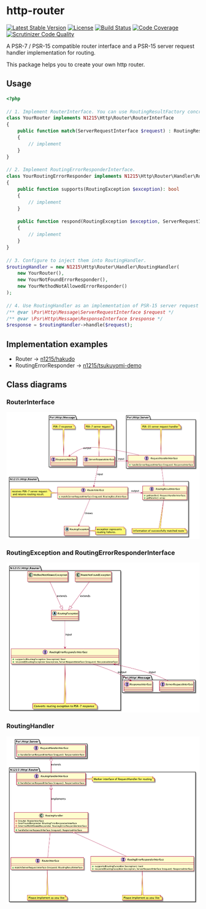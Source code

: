 # http-router

[![Latest Stable Version](https://poser.pugx.org/n1215/http-router/v/stable)](https://packagist.org/packages/n1215/http-router)
[![License](https://poser.pugx.org/n1215/http-router/license)](https://packagist.org/packages/n1215/http-router)
[![Build Status](https://scrutinizer-ci.com/g/n1215/http-router/badges/build.png?b=master)](https://scrutinizer-ci.com/g/n1215/http-router/build-status/master)
[![Code Coverage](https://scrutinizer-ci.com/g/n1215/http-router/badges/coverage.png?b=master)](https://scrutinizer-ci.com/g/n1215/http-router/?branch=master)
[![Scrutinizer Code Quality](https://scrutinizer-ci.com/g/n1215/http-router/badges/quality-score.png?b=master)](https://scrutinizer-ci.com/g/n1215/http-router/?branch=master)

A PSR-7 / PSR-15 compatible router interface and a PSR-15 server request handler implementation for routing.

This package helps you to create your own http router.

## Usage

```php
<?php

// 1. Implement RouterInterface. You can use RoutingResultFactory concrete classes to create RoutingResult.
class YourRouter implements N1215\Http\Router\RouterInterface
{
    public function match(ServerRequestInterface $request) : RoutingResultInterface
    {
        // implement
    }
}

// 2. Implement RoutingErrorResponderInterface.
class YourRoutingErrorResponder implements N1215\Http\Router\Handler\RoutingErrorResponderInterface
{
    public function supports(RoutingException $exception): bool
    {
        // implement
    }

    public function respond(RoutingException $exception, ServerRequestInterface $request): ResponseInterface
    {
        // implement
    }
}

// 3. Configure to inject them into RoutingHandler.
$routingHandler = new N1215\Http\Router\Handler\RoutingHandler(
    new YourRouter(),
    new YourNotFoundErrorResponder(),
    new YourMethodNotAllowedErrorResponder()
);

// 4. Use RoutingHandler as an implementation of PSR-15 server request handler.
/** @var \Psr\Http\Message\ServerRequestInterface $request */
/** @var \Psr\Http\Message\ResponseInterface $response */
$response = $routingHandler->handle($request);

```

## Implementation examples
* Router -> [n1215/hakudo](https://github.com/n1215/hakudo/blob/v0.7.0/src/Router.php)
* RoutingErrorResponder -> [n1215/tsukuyomi-demo](https://github.com/n1215/tsukuyomi-demo/blob/v0.7.0/app/Http/Routing/RoutingErrorResponder.php)

## Class diagrams

### RouterInterface
![router](doc/router.png)

### RoutingException and RoutingErrorResponderInterface
![routing-error](doc/routing-error.png)

### RoutingHandler
![routing-handler](doc/routing-handler.png)
